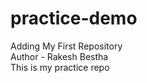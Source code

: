 # practice-demo
Adding My First Repository
<br>
Author - Rakesh Bestha <br>
This is my practice repo    